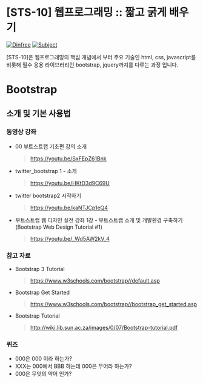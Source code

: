 
# [STS-10] 웹프로그래밍 :: 짧고 굵게 배우기

[![Dinfree][din-badge]][din-url]
[![Subject][basic-badge]][din-url]

[STS-10]은 웹프로그래밍의 핵심 개념에서 부터 주요 기술인 html, css, javascript를 비롯해 필수 응용 라이브러리인 bootstrap, jquery까지를 다루는 과정 입니다.

# Bootstrap



## 소개 및 기본 사용법


### 동영상 강좌
- 00 부트스트랩 기초편 강의 소개
    > https://youtu.be/SxFEpZ61Bnk
- twitter_bootstrap 1 - 소개
    > https://youtu.be/HKtD3d9C69U
- twitter bootstrap2 시작하기
    > https://youtu.be/kaNTJCp1eQ4
- 부트스트랩 웹 디자인 실전 강좌 1강 - 부트스트랩 소개 및 개발환경 구축하기 (Bootstrap Web Design Tutorial #1)
    > https://youtu.be/_Wd5AW2kV_4


  

### 참고 자료
- Bootstrap 3 Tutorial
    > https://www.w3schools.com/bootstrap//default.asp
- Bootstrap Get Started
    > https://www.w3schools.com/bootstrap//bootstrap_get_started.asp 
- Bootstrap Tutorial
    > http://wiki.lib.sun.ac.za/images/0/07/Bootstrap-tutorial.pdf


### 퀴즈
- 000은 000 이라 하는가?
- XXX는 000에서 BBB 하는데 000은 무어라 하는가?
- 000은 무엇의 약어 인가?




[din-badge]:https://img.shields.io/badge/dinfree-edu-orange.svg
[din-url]:https://github.com/dinfree
[basic-badge]:https://img.shields.io/badge/core-basic-green.svg

